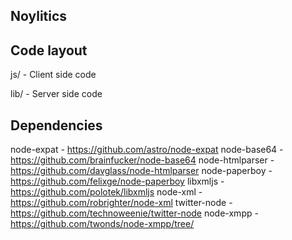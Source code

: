## Noylitics ##


## Code layout ##

js/ - Client side code

lib/ - Server side code

## Dependencies ##

node-expat - https://github.com/astro/node-expat
node-base64 - https://github.com/brainfucker/node-base64
node-htmlparser - https://github.com/davglass/node-htmlparser
node-paperboy - https://github.com/felixge/node-paperboy
libxmljs - https://github.com/polotek/libxmljs
node-xml - https://github.com/robrighter/node-xml
twitter-node - https://github.com/technoweenie/twitter-node
node-xmpp - https://github.com/twonds/node-xmpp/tree/

